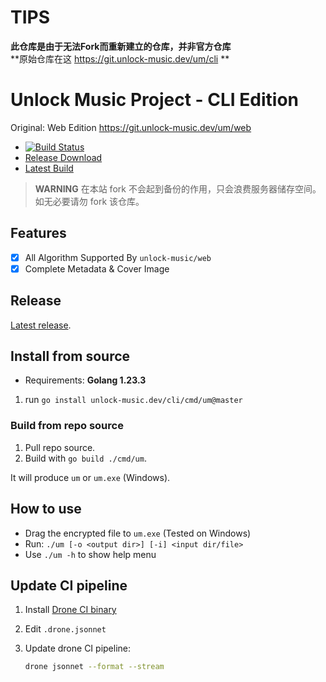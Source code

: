 # TIPS  
**此仓库是由于无法Fork而重新建立的仓库，并非官方仓库**  
**原始仓库在这 https://git.unlock-music.dev/um/cli **  

# Unlock Music Project - CLI Edition

Original: Web Edition https://git.unlock-music.dev/um/web

- [![Build Status](https://ci.unlock-music.dev/api/badges/um/cli/status.svg)](https://ci.unlock-music.dev/um/cli)
- [Release Download](https://git.unlock-music.dev/um/cli/releases/latest)
- [Latest Build](https://git.unlock-music.dev/um/-/packages/generic/cli-build/)

> **WARNING**
> 在本站 fork 不会起到备份的作用，只会浪费服务器储存空间。如无必要请勿 fork 该仓库。

## Features

- [x] All Algorithm Supported By `unlock-music/web`
- [x] Complete Metadata & Cover Image

## Release

[Latest release](https://git.unlock-music.dev/um/cli/releases/latest).

## Install from source

- Requirements: **Golang 1.23.3**

1. run `go install unlock-music.dev/cli/cmd/um@master`

### Build from repo source

1. Pull repo source.
2. Build with `go build ./cmd/um`.

It will produce `um` or `um.exe` (Windows).

## How to use

- Drag the encrypted file to `um.exe` (Tested on Windows)
- Run: `./um [-o <output dir>] [-i] <input dir/file>`
- Use `./um -h` to show help menu

## Update CI pipeline

1. Install [Drone CI binary](https://docs.drone.io/cli/install/)
2. Edit `.drone.jsonnet`
3. Update drone CI pipeline:

   ```sh
   drone jsonnet --format --stream
   ```
